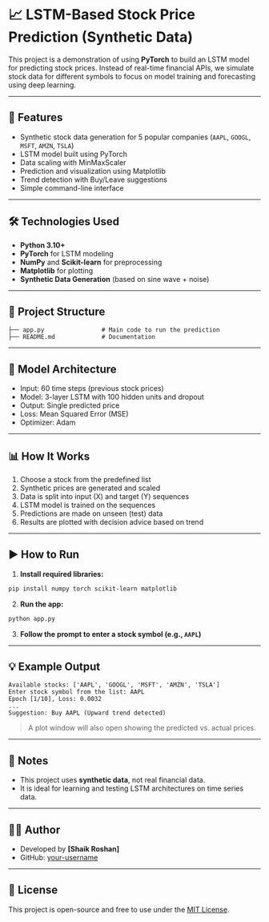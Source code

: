 # 📈 LSTM-Based Stock Price Prediction (Synthetic Data)

This project is a demonstration of using **PyTorch** to build an LSTM model for predicting stock prices. Instead of real-time financial APIs, we simulate stock data for different symbols to focus on model training and forecasting using deep learning.

---

## 🚀 Features

- Synthetic stock data generation for 5 popular companies (`AAPL`, `GOOGL`, `MSFT`, `AMZN`, `TSLA`)
- LSTM model built using PyTorch
- Data scaling with MinMaxScaler
- Prediction and visualization using Matplotlib
- Trend detection with Buy/Leave suggestions
- Simple command-line interface

---

## 🛠️ Technologies Used

- **Python 3.10+**
- **PyTorch** for LSTM modeling
- **NumPy** and **Scikit-learn** for preprocessing
- **Matplotlib** for plotting
- **Synthetic Data Generation** (based on sine wave + noise)

---

## 📂 Project Structure

```
├── app.py                # Main code to run the prediction
├── README.md             # Documentation
```

---

## 🧠 Model Architecture

- Input: 60 time steps (previous stock prices)
- Model: 3-layer LSTM with 100 hidden units and dropout
- Output: Single predicted price
- Loss: Mean Squared Error (MSE)
- Optimizer: Adam

---

## 📊 How It Works

1. Choose a stock from the predefined list
2. Synthetic prices are generated and scaled
3. Data is split into input (X) and target (Y) sequences
4. LSTM model is trained on the sequences
5. Predictions are made on unseen (test) data
6. Results are plotted with decision advice based on trend

---

## ▶️ How to Run

1. **Install required libraries:**

```bash
pip install numpy torch scikit-learn matplotlib
```

2. **Run the app:**

```bash
python app.py
```

3. **Follow the prompt to enter a stock symbol (e.g., `AAPL`)**

---

## 💡 Example Output

```
Available stocks: ['AAPL', 'GOOGL', 'MSFT', 'AMZN', 'TSLA']
Enter stock symbol from the list: AAPL
Epoch [1/10], Loss: 0.0032
...
Suggestion: Buy AAPL (Upward trend detected)
```

> A plot window will also open showing the predicted vs. actual prices.

---

## 📌 Notes

- This project uses **synthetic data**, not real financial data.
- It is ideal for learning and testing LSTM architectures on time series data.

---

## 👨‍💻 Author

- Developed by **[Shaik Roshan]**
- GitHub: [your-username](https://github.com/ShaikRoshan15)

---

## 📜 License

This project is open-source and free to use under the [MIT License](https://opensource.org/licenses/MIT).
